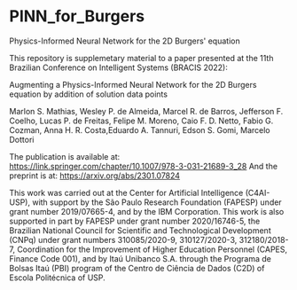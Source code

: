 ﻿# PINN_for_Burgers

Physics-Informed Neural Network for the 2D Burgers' equation

This repository is supplemetary material to a paper presented at the 11th Brazilian Conference on Intelligent Systems (BRACIS 2022):

Augmenting a Physics-Informed Neural Network for the 2D Burgers equation by addition of solution data points

Marlon S. Mathias, Wesley P. de Almeida, Marcel R. de Barros, Jefferson F. Coelho, Lucas P. de Freitas, Felipe M. Moreno, Caio F. D. Netto, Fabio G. Cozman, Anna H. R. Costa,Eduardo A. Tannuri, Edson S. Gomi, Marcelo Dottori

The publication is available at: https://link.springer.com/chapter/10.1007/978-3-031-21689-3_28
And the preprint is at: https://arxiv.org/abs/2301.07824

This work was carried out at the Center for Artificial Intelligence (C4AI-USP), with support by the São Paulo Research Foundation (FAPESP) under grant number 2019/07665-4, and by the IBM Corporation. This work is also supported in part by FAPESP under grant number 2020/16746-5, the Brazilian National Council for Scientific and Technological Development (CNPq) under grant numbers 310085/2020-9, 310127/2020-3, 312180/2018-7, Coordination for the Improvement of Higher Education Personnel (CAPES, Finance Code 001), and by Itaú Unibanco S.A. through the Programa de Bolsas Itaú (PBI) program of the Centro de Ciência de Dados (C2D) of Escola Politécnica of USP.
